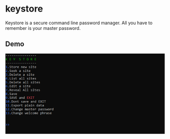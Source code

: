 # keystore
Keystore is a secure command line password manager.
All you have to remember is your master password.

## Demo
![keystore demo](/art/demo.png)
